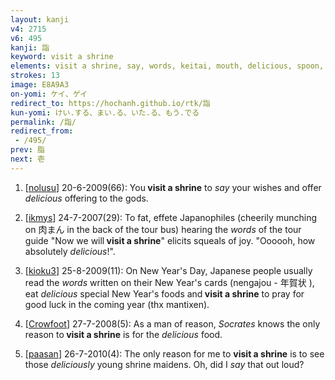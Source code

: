 ```yaml
---
layout: kanji
v4: 2715
v6: 495
kanji: 詣
keyword: visit a shrine
elements: visit a shrine, say, words, keitai, mouth, delicious, spoon, sitting on the ground, sun, day
strokes: 13
image: E8A9A3
on-yomi: ケイ、ゲイ
redirect_to: https://hochanh.github.io/rtk/詣
kun-yomi: けい.する、まい.る、いた.る、もう.でる
permalink: /詣/
redirect_from:
 - /495/
prev: 脂
next: 壱
---
```


1) [<a href="http://kanji.koohii.com/profile/nolusu">nolusu</a>] 20-6-2009(66): You<strong> visit a shrine</strong> to <em>say</em> your wishes and offer <em>delicious</em> offering to the gods.

2) [<a href="http://kanji.koohii.com/profile/ikmys">ikmys</a>] 24-7-2007(29): To fat, effete Japanophiles (cheerily munching on 肉まん in the back of the tour bus) hearing the <em>words</em> of the tour guide &quot;Now we will<strong> visit a shrine</strong>&quot; elicits squeals of joy. &quot;Oooooh, how absolutely <em>delicious</em>!&quot;.

3) [<a href="http://kanji.koohii.com/profile/kioku3">kioku3</a>] 25-8-2009(11): On New Year&#039;s Day, Japanese people usually read the <em>words</em> written on their New Year&#039;s cards (nengajou - 年賀状 ), eat <em>delicious</em> special New Year&#039;s foods and<strong> visit a shrine</strong> to pray for good luck in the coming year (thx mantixen).

4) [<a href="http://kanji.koohii.com/profile/Crowfoot">Crowfoot</a>] 27-7-2008(5): As a man of reason, <em>Socrates</em> knows the only reason to<strong> visit a shrine</strong> is for the <em>delicious</em> food.

5) [<a href="http://kanji.koohii.com/profile/paasan">paasan</a>] 26-7-2010(4): The only reason for me to <strong>visit a shrine</strong> is to see those <em>deliciously</em> young shrine maidens. Oh, did I <em>say</em> that out loud?

